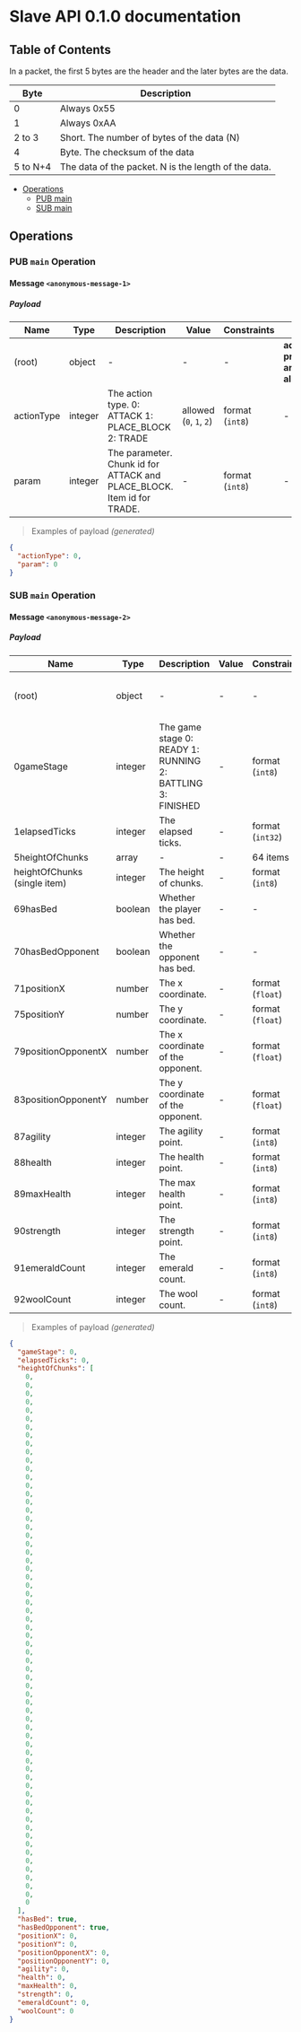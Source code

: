# Slave API 0.1.0 documentation

## Table of Contents

In a packet, the first 5 bytes are the header and the later bytes are the data.

| Byte     | Description                                          |
| -------- | ---------------------------------------------------- |
| 0        | Always 0x55                                          |
| 1        | Always 0xAA                                          |
| 2 to 3   | Short. The number of bytes of the data (N)           |
| 4        | Byte. The checksum of the data                       |
| 5 to N+4 | The data of the packet. N is the length of the data. |

* [Operations](#operations)
  * [PUB main](#pub-main-operation)
  * [SUB main](#sub-main-operation)

## Operations

### PUB `main` Operation

#### Message `<anonymous-message-1>`

##### Payload

| Name       | Type    | Description                                                            | Value                   | Constraints     | Notes                                     |
| ---------- | ------- | ---------------------------------------------------------------------- | ----------------------- | --------------- | ----------------------------------------- |
| (root)     | object  | -                                                                      | -                       | -               | **additional properties are NOT allowed** |
| actionType | integer | The action type. 0: ATTACK 1: PLACE_BLOCK 2: TRADE                     | allowed (`0`, `1`, `2`) | format (`int8`) | -                                         |
| param      | integer | The parameter. Chunk id for ATTACK and PLACE_BLOCK. Item id for TRADE. | -                       | format (`int8`) | -                                         |

> Examples of payload _(generated)_

```json
{
  "actionType": 0,
  "param": 0
}
```

### SUB `main` Operation

#### Message `<anonymous-message-2>`

##### Payload

| Name                         | Type           | Description                                                | Value | Constraints      | Notes                                     |
| ---------------------------- | -------------- | ---------------------------------------------------------- | ----- | ---------------- | ----------------------------------------- |
| (root)                       | object         | -                                                          | -     | -                | **additional properties are NOT allowed** |
| 0gameStage                   | integer        | The game stage 0: READY 1: RUNNING 2: BATTLING 3: FINISHED | -     | format (`int8`)  | -                                         |
| 1elapsedTicks                | integer        | The elapsed ticks.                                         | -     | format (`int32`) | -                                         |
| 5heightOfChunks              | array<integer> | -                                                          | -     | 64 items         | -                                         |
| heightOfChunks (single item) | integer        | The height of chunks.                                      | -     | format (`int8`)  | -                                         |
| 69hasBed                     | boolean        | Whether the player has bed.                                | -     | -                | -                                         |
| 70hasBedOpponent             | boolean        | Whether the opponent has bed.                              | -     | -                | -                                         |
| 71positionX                  | number         | The x coordinate.                                          | -     | format (`float`) | -                                         |
| 75positionY                  | number         | The y coordinate.                                          | -     | format (`float`) | -                                         |
| 79positionOpponentX          | number         | The x coordinate of the opponent.                          | -     | format (`float`) | -                                         |
| 83positionOpponentY          | number         | The y coordinate of the opponent.                          | -     | format (`float`) | -                                         |
| 87agility                    | integer        | The agility point.                                         | -     | format (`int8`)  | -                                         |
| 88health                     | integer        | The health point.                                          | -     | format (`int8`)  | -                                         |
| 89maxHealth                  | integer        | The max health point.                                      | -     | format (`int8`)  | -                                         |
| 90strength                   | integer        | The strength point.                                        | -     | format (`int8`)  | -                                         |
| 91emeraldCount               | integer        | The emerald count.                                         | -     | format (`int8`)  | -                                         |
| 92woolCount                  | integer        | The wool count.                                            | -     | format (`int8`)  | -                                         |

> Examples of payload _(generated)_

```json
{
  "gameStage": 0,
  "elapsedTicks": 0,
  "heightOfChunks": [
    0,
    0,
    0,
    0,
    0,
    0,
    0,
    0,
    0,
    0,
    0,
    0,
    0,
    0,
    0,
    0,
    0,
    0,
    0,
    0,
    0,
    0,
    0,
    0,
    0,
    0,
    0,
    0,
    0,
    0,
    0,
    0,
    0,
    0,
    0,
    0,
    0,
    0,
    0,
    0,
    0,
    0,
    0,
    0,
    0,
    0,
    0,
    0,
    0,
    0,
    0,
    0,
    0,
    0,
    0,
    0,
    0,
    0,
    0,
    0,
    0,
    0,
    0,
    0
  ],
  "hasBed": true,
  "hasBedOpponent": true,
  "positionX": 0,
  "positionY": 0,
  "positionOpponentX": 0,
  "positionOpponentY": 0,
  "agility": 0,
  "health": 0,
  "maxHealth": 0,
  "strength": 0,
  "emeraldCount": 0,
  "woolCount": 0
}
```
